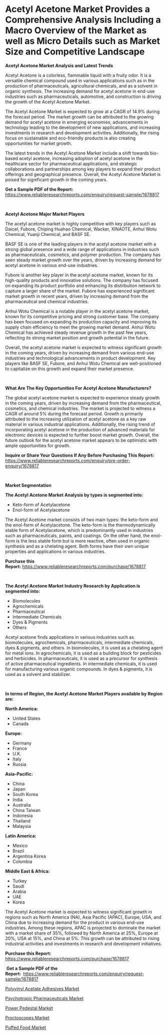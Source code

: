 <p><h1>Acetyl Acetone Market Provides a Comprehensive Analysis Including a Macro Overview of the Market as well as Micro Details such as Market Size and Competitive Landscape</h1></p><p><strong>Acetyl Acetone Market Analysis and Latest Trends</strong></p>
<p><p>Acetyl Acetone is a colorless, flammable liquid with a fruity odor. It is a versatile chemical compound used in various applications such as in the production of pharmaceuticals, agricultural chemicals, and as a solvent in organic synthesis. The increasing demand for acetyl acetone in end-use industries such as pharmaceuticals, automotive, and construction is driving the growth of the Acetyl Acetone Market.</p><p>The Acetyl Acetone Market is expected to grow at a CAGR of 14.9% during the forecast period. The market growth can be attributed to the growing demand for acetyl acetone in emerging economies, advancements in technology leading to the development of new applications, and increasing investments in research and development activities. Additionally, the rising focus on sustainable and eco-friendly products is also creating opportunities for market growth.</p><p>The latest trends in the Acetyl Acetone Market include a shift towards bio-based acetyl acetone, increasing adoption of acetyl acetone in the healthcare sector for pharmaceutical applications, and strategic collaborations and partnerships among key players to expand their product offerings and geographical presence. Overall, the Acetyl Acetone Market is poised for significant growth in the coming years.</p></p>
<p><strong>Get a Sample PDF of the Report:&nbsp;</strong> <a href="https://www.reliableresearchreports.com/enquiry/request-sample/1678817">https://www.reliableresearchreports.com/enquiry/request-sample/1678817</a></p>
<p>&nbsp;</p>
<p><strong>Acetyl Acetone Major Market Players</strong></p>
<p><p>The acetyl acetone market is highly competitive with key players such as Daicel, Fubore, Chiping Huahao Chemical, Wacker, XINAOTE, Anhui Wotu Chemical, Yuanji Chemical, and BASF SE.</p><p>BASF SE is one of the leading players in the acetyl acetone market with a strong global presence and a wide range of applications in industries such as pharmaceuticals, cosmetics, and polymer production. The company has seen steady market growth over the years, driven by increasing demand for acetyl acetone in various end-use industries.</p><p>Fubore is another key player in the acetyl acetone market, known for its high-quality products and innovative solutions. The company has focused on expanding its product portfolio and enhancing its distribution network to capture a larger share of the market. Fubore has experienced significant market growth in recent years, driven by increasing demand from the pharmaceutical and chemical industries.</p><p>Anhui Wotu Chemical is a notable player in the acetyl acetone market, known for its competitive pricing and strong customer base. The company has been focused on expanding its production capacity and improving its supply chain efficiency to meet the growing market demand. Anhui Wotu Chemical has achieved steady revenue growth in the past few years, reflecting its strong market position and growth potential in the future.</p><p>Overall, the acetyl acetone market is expected to witness significant growth in the coming years, driven by increasing demand from various end-use industries and technological advancements in product development. Key players like BASF SE, Fubore, and Anhui Wotu Chemical are well-positioned to capitalize on this growth and expand their market presence.</p></p>
<p>&nbsp;</p>
<p><strong>What Are The Key Opportunities For Acetyl Acetone Manufacturers?</strong></p>
<p><p>The global acetyl acetone market is expected to experience steady growth in the coming years, driven by increasing demand from the pharmaceutical, cosmetics, and chemical industries. The market is projected to witness a CAGR of around 5% during the forecast period. Growth is primarily attributed to the increasing utilization of acetyl acetone as a key raw material in various industrial applications. Additionally, the rising trend of incorporating acetyl acetone in the production of advanced materials for electronic devices is expected to further boost market growth. Overall, the future outlook for the acetyl acetone market appears to be optimistic with ample opportunities for growth.</p></p>
<p><strong>Inquire or Share Your Questions If Any Before Purchasing This Report:</strong> <a href="https://www.reliableresearchreports.com/enquiry/pre-order-enquiry/1678817">https://www.reliableresearchreports.com/enquiry/pre-order-enquiry/1678817</a></p>
<p>&nbsp;</p>
<p><strong>Market Segmentation</strong></p>
<p><strong>The Acetyl Acetone Market Analysis by types is segmented into:</strong></p>
<p><ul><li>Keto-form of Acetylacetone</li><li>Enol-form of Acetylacetone</li></ul></p>
<p><p>The Acetyl Acetone market consists of two main types: the keto-form and the enol-form of Acetylacetone. The keto-form is the thermodynamically stable form of Acetylacetone, which is predominantly used in industries such as pharmaceuticals, paints, and coatings. On the other hand, the enol-form is the less stable form but is more reactive, often used in organic synthesis and as a chelating agent. Both forms have their own unique properties and applications in various industries.</p></p>
<p><strong>Purchase this Report:&nbsp;</strong><a href="https://www.reliableresearchreports.com/purchase/1678817">https://www.reliableresearchreports.com/purchase/1678817</a></p>
<p>&nbsp;</p>
<p><strong>The Acetyl Acetone Market Industry Research by Application is segmented into:</strong></p>
<p><ul><li>Biomolecules</li><li>Agrochemicals</li><li>Pharmaceutical</li><li>Intermediate Chemicals</li><li>Dyes & Pigments</li><li>Others</li></ul></p>
<p><p>Acetyl acetone finds applications in various industries such as biomolecules, agrochemicals, pharmaceuticals, intermediate chemicals, dyes & pigments, and others. In biomolecules, it is used as a chelating agent for metal ions. In agrochemicals, it is used as a building block for pesticides and herbicides. In pharmaceuticals, it is used as a precursor for synthesis of active pharmaceutical ingredients. In intermediate chemicals, it is used for manufacturing various organic compounds. In dyes & pigments, it is used as a solvent and stabilizer.</p></p>
<p>&nbsp;</p>
<p><strong>In terms of Region, the Acetyl Acetone Market Players available by Region are:</strong></p>
<p>
    <p> <strong> North America: </strong>
        <ul>
            <li>United States</li>
            <li>Canada</li>
        </ul>
        </p> 
    <p> <strong> Europe: </strong>
        <ul>
            <li>Germany</li>
            <li>France</li>
            <li>U.K.</li>
            <li>Italy</li>
            <li>Russia</li>
        </ul>
        </p> 
    <p> <strong> Asia-Pacific: </strong>
        <ul>
            <li>China</li>
            <li>Japan</li>
            <li>South Korea</li>
            <li>India</li>
            <li>Australia</li>
            <li>China Taiwan</li>
            <li>Indonesia</li>
            <li>Thailand</li>
            <li>Malaysia</li>
        </ul>
        </p> 
    <p> <strong> Latin America: </strong>
        <ul>
            <li>Mexico</li>
            <li>Brazil</li>
            <li>Argentina Korea</li>
            <li>Colombia</li>
        </ul>
        </p> 
    <p> <strong> Middle East & Africa: </strong>
        <ul>
            <li>Turkey</li>
            <li>Saudi</li>
            <li>Arabia</li>
            <li>UAE</li>
            <li>Korea</li>
        </ul>
    </p>
    </p>
<p><p>The Acetyl Acetone market is expected to witness significant growth in regions such as North America (NA), Asia Pacific (APAC), Europe, USA, and China due to increasing demand for the product in various end-use industries. Among these regions, APAC is projected to dominate the market with a market share of 35%, followed by North America at 25%, Europe at 20%, USA at 15%, and China at 5%. This growth can be attributed to rising industrial activities and investments in research and development initiatives.</p></p>
<p><strong>Purchase this Report: </strong><a href="https://www.reliableresearchreports.com/purchase/1678817">https://www.reliableresearchreports.com/purchase/1678817</a></p>
<p>&nbsp;<strong>Get a Sample PDF of the Report:&nbsp;&nbsp;</strong><a href="https://www.reliableresearchreports.com/enquiry/request-sample/1678817">https://www.reliableresearchreports.com/enquiry/request-sample/1678817</a></p>
<p><strong></strong></p>
<p><p><a href="https://medium.com/@christinegreen87/polyvinyl-acetate-adhesives-market-share-evolution-and-market-growth-trends-2024-2031-f55d4e2eab6f">Polyvinyl Acetate Adhesives Market</a></p><p><a href="https://medium.com/@teresalittle41/psychotropic-pharmaceuticals-market-trends-and-market-analysis-forecasted-for-period-2024-2031-7108230acbdc">Psychotropic Pharmaceuticals Market</a></p><p><a href="https://medium.com/@emilywong49/power-pedestal-market-size-and-market-trends-complete-industry-overview-2024-to-2031-7ab21dbbf720">Power Pedestal Market</a></p><p><a href="https://medium.com/@emilywong49/proctoscopes-market-share-evolution-and-market-growth-trends-2024-2031-188ee3e7dc94">Proctoscopes Market</a></p><p><a href="https://medium.com/@teresalittle41/puffed-food-market-analysis-its-cagr-market-segmentation-and-global-industry-overview-3a4225718cda">Puffed Food Market</a></p></p>